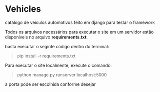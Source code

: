 # Vehicles
catálogo de veículos automotivos feito em django para testar o framework

Todos os arquivos necessários para executar o site em um servidor estão disponíveis no
arquivo **requirements.txt**.  

basta executar o seginte código dentro do terminal:
> pip install -r requirements.txt

Para executar o site localmente, execute o comando:
> python manage.py runserver localhost:5000
> 
a porta pode ser escolhida conforme desejar 
